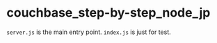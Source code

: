 # couchbase_step-by-step_node_jp

`server.js` is the main entry point. `index.js` is just for test.
